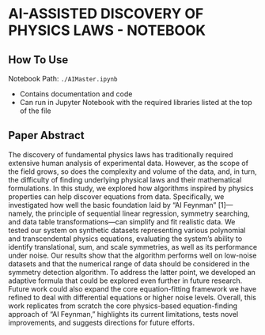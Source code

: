 # AI-ASSISTED DISCOVERY OF PHYSICS LAWS - NOTEBOOK

## How To Use
Notebook Path: `./AIMaster.ipynb`
- Contains documentation and code
- Can run in Jupyter Notebook with the required libraries listed at the top of the file

## Paper Abstract
The discovery of fundamental physics laws has traditionally required extensive human analysis of experimental data. However, as the scope of the field grows, so does the complexity and volume of the data, and, in turn, the difficulty of finding underlying physical laws and their mathematical formulations. In this study, we explored how algorithms inspired by physics properties can help discover equations from data. Specifically, we investigated how well the basic foundation laid by “AI Feynman” [1]—namely, the principle of sequential linear regression, symmetry searching, and data table transformations—can simplify and fit realistic data. We tested our system on synthetic datasets representing various polynomial and transcendental physics equations, evaluating the system’s ability to identify translational, sum, and scale symmetries, as well as its performance under noise. Our results show that the algorithm performs well on low-noise datasets and that the numerical range of data should be considered in the symmetry detection algorithm. To address the latter point, we developed an adaptive formula that could be explored even further in future research. Future work could also expand the core equation-fitting framework we have refined to deal with differential equations or higher noise levels. Overall, this work replicates from scratch the core physics-based equation-finding approach of “AI Feynman,” highlights its current limitations, tests novel improvements, and suggests directions for future efforts.
